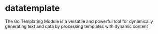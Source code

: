 # datatemplate
The Go Templating Module is a versatile and powerful tool for dynamically generating text and data by processing templates with dynamic content
